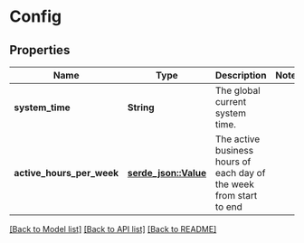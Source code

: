 # Config

## Properties

Name | Type | Description | Notes
------------ | ------------- | ------------- | -------------
**system_time** | **String** | The global current system time. | 
**active_hours_per_week** | [**serde_json::Value**](.md) | The active business hours of each day of the week from start to end | 

[[Back to Model list]](../README.md#documentation-for-models) [[Back to API list]](../README.md#documentation-for-api-endpoints) [[Back to README]](../README.md)


